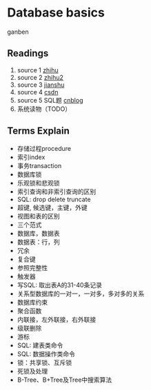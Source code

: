 # Database basics
ganben

## Readings

1. source 1 [zhihu](https://zhuanlan.zhihu.com/p/23713529)
2. source 2 [zhihu2](https://zhuanlan.zhihu.com/p/21677363?refer=passer)
3. source 3 [jianshu](http://www.jianshu.com/p/7f261a6b11ea)
4. source 4 [csdn](http://blog.csdn.net/wtyvhreal/article/details/45025583)
5. source 5 SQL题 [cnblog](http://www.cnblogs.com/rrxc/p/3994389.html)
6. 系统读物（TODO）

## Terms Explain

- 存储过程procedure
- 索引index
- 事务transaction
- 数据库锁
- 乐观锁和悲观锁
- 索引查询和非索引查询的区别
- SQL: drop delete truncate
- 超键, 候选键，主键，外键
- 视图和表的区别
- 三个范式
- 数据库，数据表
- 数据表：行，列
- 冗余
- 复合键
- 参照完整性
- 触发器
- 写SQL: 取出表A的31-40条记录
- 关系型数据库的一对一，一对多，多对多的关系
- 数据库约束
- 聚合函数
- 内联接，左外联接，右外联接
- 级联删除
- 游标
- SQL: 建表类命令
- SQL: 数据操作类命令
- 锁：共享锁、互斥锁
- 死锁及处理
- B-Tree、B+Tree及Tree中搜索算法
